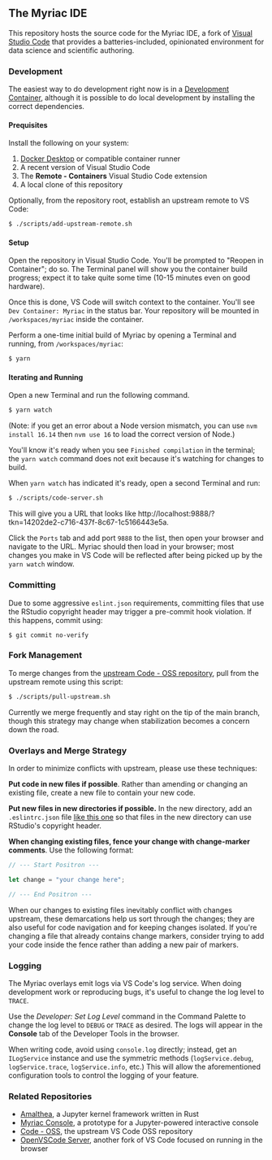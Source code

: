 
## The Myriac IDE

This repository hosts the source code for the Myriac IDE, a fork of [Visual Studio Code](https://github.com/microsoft/vscode) that provides a batteries-included, opinionated environment for data science and scientific authoring.

### Development

The easiest way to do development right now is in a [Development Container](https://code.visualstudio.com/docs/remote/containers), although it is possible to do local development by installing the correct dependencies.

#### Prequisites

Install the following on your system:

1. [Docker Desktop](https://www.docker.com/products/docker-desktop/) or compatible container runner
2. A recent version of Visual Studio Code
3. The **Remote - Containers** Visual Studio Code extension
4. A local clone of this repository

Optionally, from the repository root, establish an upstream remote to VS Code:

```bash
$ ./scripts/add-upstream-remote.sh
```

#### Setup

Open the repository in Visual Studio Code. You'll be prompted to "Reopen in Container"; do so. The Terminal panel will show you the container build progress; expect it to take quite some time (10-15 minutes even on good hardware).

Once this is done, VS Code will switch context to the container. You'll see `Dev Container: Myriac` in the status bar. Your repository will be mounted in `/workspaces/myriac` inside the container.

Perform a one-time initial build of Myriac by opening a Terminal and running, from `/workspaces/myriac`:

```bash
$ yarn
```

#### Iterating and Running

Open a new Terminal and run the following command.

```bash
$ yarn watch
```

(Note: if you get an error about a Node version mismatch, you can use `nvm install 16.14` then `nvm use 16` to load the correct version of Node.)

You'll know it's ready when you see `Finished compilation` in the terminal; the `yarn watch` command does not exit because it's watching for changes to build.

When `yarn watch` has indicated it's ready, open a second Terminal and run:

```bash
$ ./scripts/code-server.sh
```

This will give you a URL that looks like http://localhost:9888/?tkn=14202de2-c716-437f-8c67-1c5166443e5a.

Click the `Ports` tab and add port `9888` to the list, then open your browser and navigate to the URL. Myriac should then load in your browser; most changes you make in VS Code will be reflected after being picked up by the `yarn watch` window.

### Committing

Due to some aggressive `eslint.json` requirements, committing files that use the RStudio copyright header may trigger a pre-commit hook violation. If this happens, commit using:

```
$ git commit no-verify
```

### Fork Management

To merge changes from the [upstream Code - OSS repository](https://github.com/microsoft/vscode), pull from the upstream remote using this script:

```bash
$ ./scripts/pull-upstream.sh
```

Currently we merge frequently and stay right on the tip of the main branch, though this strategy may change when stabilization becomes a concern down the road.

### Overlays and Merge Strategy

In order to minimize conflicts with upstream, please use these techniques:

**Put code in new files if possible**. Rather than amending or changing an existing file, create a new file to contain your new code.

**Put new files in new directories if possible.** In the new directory, add an `.eslintrc.json` file [like this one](https://github.com/rstudio/myriac/blob/main/src/vs/workbench/contrib/repl/.eslintrc.json) so that files in the new directory can use RStudio's copyright header.

**When changing existing files, fence your change with change-marker comments**. Use the following format:

```typescript
// --- Start Positron ---

let change = "your change here";

// --- End Positron ---
```

When our changes to existing files inevitably conflict with changes upstream, these demarcations help us sort through the changes; they are also useful for code navigation and for keeping changes isolated. If you're changing a file that already contains change markers, consider trying to add your code inside the fence rather than adding a new pair of markers.

### Logging

The Myriac overlays emit logs via VS Code's log service. When doing development work or reproducing bugs, it's useful to change the log level to `TRACE`.

Use the *Developer: Set Log Level* command in the Command Palette to change the log level to `DEBUG` or `TRACE` as desired. The logs will appear in the **Console** tab of the Developer Tools in the browser.

When writing code, avoid using `console.log` directly; instead, get an `ILogService` instance and use the symmetric methods (`logService.debug`, `logService.trace`, `logService.info`, etc.) This will allow the aforementioned configuration tools to control the logging of your feature.

### Related Repositories

- [Amalthea](https://github.com/rstudio/amalthea), a Jupyter kernel framework written in Rust
- [Myriac Console](https://github.com/rstudio/myriac-console), a prototype for a Jupyter-powered interactive console
- [Code - OSS](https://github.com/microsoft/vscode), the upstream VS Code OSS repository
- [OpenVSCode Server](https://github.com/gitpod-io/openvscode-server), another fork of VS Code focused on running in the browser

